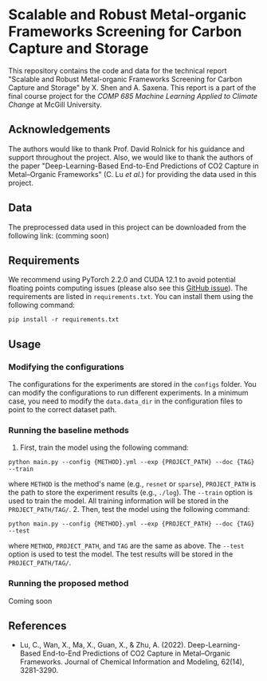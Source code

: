 # Scalable and Robust Metal-organic Frameworks Screening for Carbon Capture and Storage

This repository contains the code and data for the technical report "Scalable and Robust Metal-organic Frameworks Screening for Carbon Capture and Storage" by X. Shen and A. Saxena. This report is a part of the final course project for the _COMP 685 Machine Learning Applied to Climate Change_ at McGill University.

## Acknowledgements

The authors would like to thank Prof. David Rolnick for his guidance and support throughout the project. Also, we would like to thank the authors of the paper "Deep-Learning-Based End-to-End Predictions of CO2 Capture in Metal–Organic Frameworks" (C. Lu _et al._) for providing the data used in this project.

## Data

The preprocessed data used in this project can be downloaded from the following link: (comming soon)

## Requirements
We recommend using PyTorch 2.2.0 and CUDA 12.1 to avoid potential floating points computing issues (please also see this [GitHub issue](https://github.com/traveller59/spconv/issues/725)). The requirements are listed in `requirements.txt`. You can install them using the following command:
```
pip install -r requirements.txt
```

## Usage
### Modifying the configurations
The configurations for the experiments are stored in the `configs` folder. You can modify the configurations to run different experiments. In a minimum case, you need to modify the `data.data_dir` in the configuration files to point to the correct dataset path.

### Running the baseline methods
1. First, train the model using the following command:
```
python main.py --config {METHOD}.yml --exp {PROJECT_PATH} --doc {TAG} --train
```
where `METHOD` is the method's name (e.g., `resnet` or `sparse`), `PROJECT_PATH` is the path to store the experiment results (e.g., `./log`). The `--train` option is used to train the model. All training information will be stored in the `PROJECT_PATH/TAG/`.
2. Then, test the model using the following command:
```
python main.py --config {METHOD}.yml --exp {PROJECT_PATH} --doc {TAG} --test
```
where `METHOD`, `PROJECT_PATH`, and `TAG` are the same as above. The `--test` option is used to test the model. The test results will be stored in the `PROJECT_PATH/TAG/`.

### Running the proposed method
Coming soon

## References
- Lu, C., Wan, X., Ma, X., Guan, X., & Zhu, A. (2022). Deep-Learning-Based End-to-End Predictions of CO2 Capture in Metal–Organic Frameworks. Journal of Chemical Information and Modeling, 62(14), 3281-3290.



